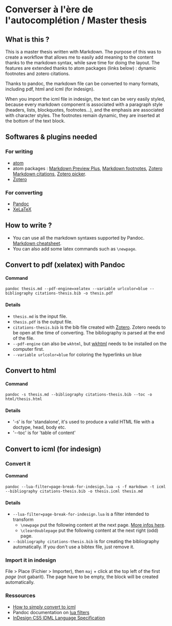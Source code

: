 # Converser à l'ère de l'autocomplétion / Master thesis

## What is this ?

This is a master thesis written with Markdown. The purpose of this was to create a workflow that allows me to easily add meaning to the content thanks to the markdown syntax, while save time for doing the layout. The features are extended thanks to atom packages (links below) : dynamic footnotes and zotero citations.

Thanks to pandoc, the markdown file can be converted to many formats, including pdf, html and icml (for indesign).

When you import the icml file in indesign, the text can be very easily styled, because every markdown component is associated with a paragraph style (headers, lists, blockquotes, footnotes...), and the emphasis are associated with character styles. The footnotes remain dynamic, they are inserted at the bottom of the text block.

## Softwares & plugins needed

### For writing

+ [atom](https://atom.io/)
+ atom packages : [Markdown Preview Plus](https://atom.io/packages/markdown-preview-plus), [Markdown footnotes](https://atom.io/packages/markdown-footnote), [Zotero Markdown citations](https://atom.io/packages/zotero-citations), [Zotero picker](https://atom.io/packages/zotero-picker).
+ [Zotero](https://www.zotero.org/)

### For converting

+ [Pandoc](https://pandoc.org/)
+ [XeLaTeX](https://doc.ubuntu-fr.org/xelatex)

## How to write ?

+ You can use all the markdown syntaxes supported by Pandoc. [Markdown cheatsheet](https://github.com/adam-p/markdown-here/wiki/Markdown-Cheatsheet).
+ You can also add some latex commands such as `\newpage`.

## Convert to pdf (xelatex) with Pandoc

#### Command 
`pandoc thesis.md --pdf-engine=xelatex --variable urlcolor=blue --bibliography citations-thesis.bib -o thesis.pdf`

<!-- + Avec un header LaTeX
`pandoc -N --template=template.tex thesis.md --pdf-engine=xelatex --variable urlcolor=blue --bibliography citations-thesis.bib -o 14.02.12.22.pdf` -->

#### Details
+ `thesis.md` is the input file.
+ `thesis.pdf` is the output file.
+ `citations-thesis.bib` is the bib file created with [Zotero](https://www.zotero.org/). Zotero needs to be open at the time of converting. The bibliography is parsed at the end of the file.
+ `--pdf-engine` can also be `wkhtml`, but [wkhtml](https://wkhtmltopdf.org/) needs to be installed on the computer first.
+ `--variable urlcolor=blue` for coloring the hyperlinks un blue

## Convert to html

#### Command 
`pandoc -s thesis.md --bibliography citations-thesis.bib --toc -o html/thesis.html`

#### Details
+ '-s' is for 'standalone', it's used to produce a valid HTML file with a doctype, head, body etc.
+ '--toc' is for 'table of content'

## Convert to icml (for indesign)

### Convert it

#### Command 
`pandoc --lua-filter=page-break-for-indesign.lua -s -f markdown -t icml --bibliography citations-thesis.bib -o thesis.icml thesis.md`

#### Details
+ `--lua-filter=page-break-for-indesign.lua` is a filter intended to transform 
    + `\newpage` put the following content at the next page. [More infos here](https://groups.google.com/forum/#!topic/pandoc-discuss/ogofOXIDJuI).
    + `\cleardoublepage` put the following content at the next right (odd) page.
+ `--bibliography citations-thesis.bib` is for creating the bibliography automatically. If you don't use a bibtex file, just remove it.

### Import it in indesign

File > Place (Fichier > Importer), then `maj` + click at the top left of the first _page_ (not gabarit). The page have to be empty, the block will be created automatically.

### Ressources

+ [How to simply convert to icml](http://publicationstation.wdka.hro.nl/wiki/index.php/Research/Web-to-print/ICML)
+ Pandoc documentation on [lua filters](https://pandoc.org/lua-filters.html)
+ [InDesign CS5 IDML Language Specification](http://manualzz.com/doc/11572109/adobe-indesign-cs5-idml-language-specification)

